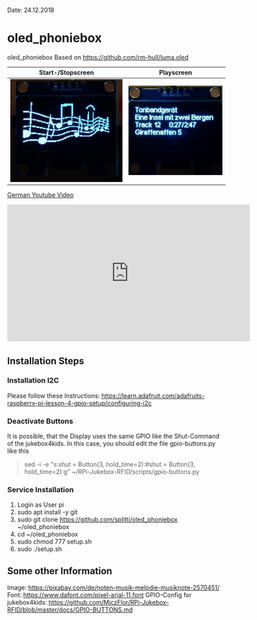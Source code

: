 Date: 24.12.2018

# oled_phoniebox
oled_phoniebox
Based on https://github.com/rm-hull/luma.oled

| Start-/Stopscreen | Playscreen |
| --- | --- | 
| ![Caption](preview/startscreen.jpg "Caption") | ![Caption](preview/playscreen.jpg "Caption") |

<a href="https://youtu.be/9hkUXuPlMVo" target="_blank">German Youtube Video</a>

<iframe width="560" height="315" src="https://www.youtube.com/embed/9hkUXuPlMVo" frameborder="0" allow="accelerometer; autoplay; encrypted-media; gyroscope; picture-in-picture" allowfullscreen></iframe>

## Installation Steps

### Installation I2C
Please follow these Instructions: https://learn.adafruit.com/adafruits-raspberry-pi-lesson-4-gpio-setup/configuring-i2c

### Deactivate Buttons
It is possible, that the Display uses the same GPIO like the Shut-Command of the jukebox4kids. In this case, you should edit the file gpio-buttons.py like this
> sed -i -e "s:shut = Button(3, hold_time=2):#shut = Button(3, hold_time=2):g" ~/RPi-Jukebox-RFID/scripts/gpio-buttons.py

### Service Installation
1. Login as User pi
2. sudo apt install -y git 
3. sudo git clone https://github.com/splitti/oled_phoniebox ~/oled_phoniebox
4. cd ~/oled_phoniebox
5. sudo chmod 777 setup.sh
6. sudo ./setup.sh

## Some other Information
Image: https://pixabay.com/de/noten-musik-melodie-musiknote-2570451/
Font: https://www.dafont.com/pixel-arial-11.font
GPIO-Config for jukebox4kids: https://github.com/MiczFlor/RPi-Jukebox-RFID/blob/master/docs/GPIO-BUTTONS.md
